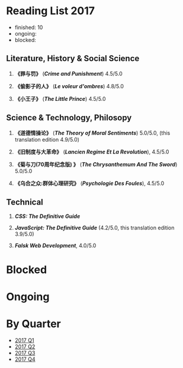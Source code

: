 Reading List 2017
========================

* finished: 10
* ongoing:
* blocked:

## Literature, History & Social Science

1. **《罪与罚》** (***Crime and Punishment***) 4.5/5.0

1. **《偷影子的人》**  (***Le voleur d'ombres***) 4.8/5.0

1. **《小王子》**  (***The Little Prince***) 4.5/5.0

## Science & Technology, Philosopy

1. **《道德情操论》** (***The Theory of Moral Sentiments***) 5.0/5.0, (this translation edition 4.9/5.0)

1. **《旧制度与大革命》** (***Lancien Regime Et La Revolution***), 4.5/5.0

1. **《菊与刀(70周年纪念版) 》**  (***The Chrysanthemum And The Sword***) 5.0/5.0

1. **《乌合之众:群体心理研究》**  (***Psychologie Des Foules***), 4.5/5.0

## Technical

1. ***CSS: The Definitive Guide***

1. ***JavaScript: The Definitive Guide*** (4.2/5.0, this translation edition 3.9/5.0)

1. ***Falsk Web Development***, 4.0/5.0


# Blocked

# Ongoing

# By Quarter
- [2017 Q1](2017_Q1.md)
- [2017 Q2](2017_Q2.md)
- [2017 Q3](2017_Q3.md)
- [2017 Q4](2017_Q4.md)
